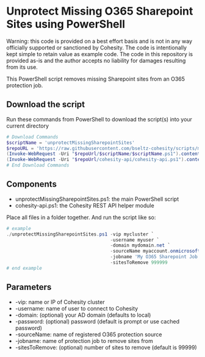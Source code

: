 # Unprotect Missing O365 Sharepoint Sites using PowerShell

Warning: this code is provided on a best effort basis and is not in any way officially supported or sanctioned by Cohesity. The code is intentionally kept simple to retain value as example code. The code in this repository is provided as-is and the author accepts no liability for damages resulting from its use.

This PowerShell script removes missing Sharepoint sites from an O365 protection job.

## Download the script

Run these commands from PowerShell to download the script(s) into your current directory

```powershell
# Download Commands
$scriptName = 'unprotectMissingSharepointSites'
$repoURL = 'https://raw.githubusercontent.com/bseltz-cohesity/scripts/master/powershell'
(Invoke-WebRequest -Uri "$repoUrl/$scriptName/$scriptName.ps1").content | Out-File "$scriptName.ps1"; (Get-Content "$scriptName.ps1") | Set-Content "$scriptName.ps1"
(Invoke-WebRequest -Uri "$repoUrl/cohesity-api/cohesity-api.ps1").content | Out-File cohesity-api.ps1; (Get-Content cohesity-api.ps1) | Set-Content cohesity-api.ps1
# End Download Commands
```

## Components

* unprotectMissingSharepointSites.ps1: the main PowerShell script
* cohesity-api.ps1: the Cohesity REST API helper module

Place all files in a folder together. And run the script like so:

```powershell
# example
./unprotectMissingSharepointSites.ps1 -vip mycluster `
                                      -username myuser `
                                      -domain mydomain.net `
                                      -sourceName myaccount.onmicrosoft.com `
                                      -jobname 'My O365 Sharepoint Job' `
                                      -sitesToRemove 999999
# end example
```

## Parameters

* -vip: name or IP of Cohesity cluster
* -username: name of user to connect to Cohesity
* -domain: (optional) your AD domain (defaults to local)
* -password: (optional) password (default is prompt or use cached password)
* -sourceName: name of registered O365 protection source
* -jobname: name of protection job to remove sites from
* -sitesToRemove: (optional) number of sites to remove (default is 99999)
